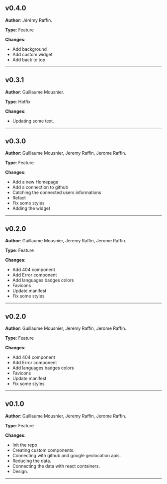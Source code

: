 
## v0.4.0

**Author**: Jérémy Raffin.

**Type**: Feature

**Changes**:
- Add background
- Add custom widget
- Add back to top

---

## v0.3.1

**Author**: Guillaume Mousnier.

**Type**: Hotfix

**Changes**:
- Updating some text.

---

## v0.3.0

**Author**: Guillaume Mousnier, Jeremy Raffin, Jerome Raffin.

**Type**: Feature

**Changes**:
- Add a new Homepage
- Add a connection to github
- Catching the connected users informations
- Refact
- Fix some styles
- Adding the widget

---

## v0.2.0

**Author**: Guillaume Mousnier, Jeremy Raffin, Jerome Raffin.

**Type**: Feature

**Changes**:
- Add 404 component
- Add Error component
- Add languages badges colors
- Favicons
- Update manifest
- Fix some styles

---

## v0.2.0

**Author**: Guillaume Mousnier, Jeremy Raffin, Jerome Raffin.

**Type**: Feature

**Changes**:
- Add 404 component
- Add Error component
- Add languages badges colors
- Favicons
- Update manifest
- Fix some styles

---

## v0.1.0

**Author**: Guillaume Mousnier, Jeremy Raffin, Jerome Raffin.

**Type**: Feature

**Changes**:
- Init the repo
- Creating custom components.
- Connecting with github and google geolocation apis.
- Reducing the data.
- Connecting the data with react containers.
- Design.

---
